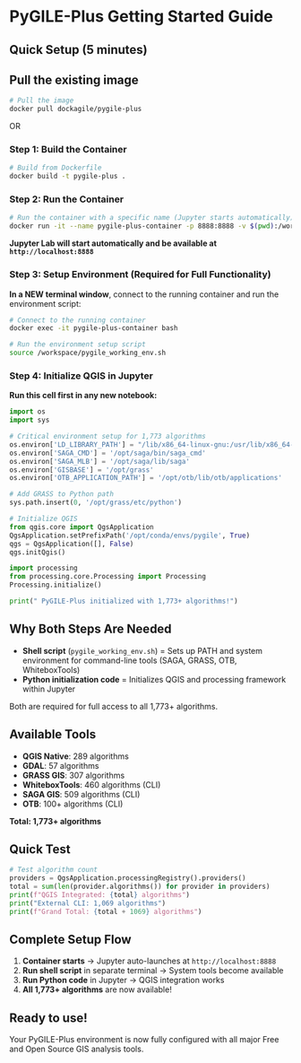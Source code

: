 # PyGILE-Plus Getting Started Guide

## Quick Setup (5 minutes)


## Pull the existing image
```bash
# Pull the image
docker pull dockagile/pygile-plus
```
OR

### Step 1: Build the Container
```bash
# Build from Dockerfile
docker build -t pygile-plus .
```

### Step 2: Run the Container
```bash
# Run the container with a specific name (Jupyter starts automatically)
docker run -it --name pygile-plus-container -p 8888:8888 -v $(pwd):/workspace pygile-plus
```

**Jupyter Lab will start automatically and be available at `http://localhost:8888`**

### Step 3: Setup Environment (Required for Full Functionality)
**In a NEW terminal window**, connect to the running container and run the environment script:

```bash
# Connect to the running container
docker exec -it pygile-plus-container bash

# Run the environment setup script
source /workspace/pygile_working_env.sh
```

### Step 4: Initialize QGIS in Jupyter
**Run this cell first in any new notebook:**
```python
import os
import sys

# Critical environment setup for 1,773 algorithms
os.environ['LD_LIBRARY_PATH'] = "/lib/x86_64-linux-gnu:/usr/lib/x86_64-linux-gnu:/opt/conda/envs/pygile/lib"
os.environ['SAGA_CMD'] = '/opt/saga/bin/saga_cmd'
os.environ['SAGA_MLB'] = '/opt/saga/lib/saga'
os.environ['GISBASE'] = '/opt/grass'
os.environ['OTB_APPLICATION_PATH'] = '/opt/otb/lib/otb/applications'

# Add GRASS to Python path
sys.path.insert(0, '/opt/grass/etc/python')

# Initialize QGIS
from qgis.core import QgsApplication
QgsApplication.setPrefixPath('/opt/conda/envs/pygile', True)
qgs = QgsApplication([], False)
qgs.initQgis()

import processing
from processing.core.Processing import Processing
Processing.initialize()

print(" PyGILE-Plus initialized with 1,773+ algorithms!")
```

## Why Both Steps Are Needed

- **Shell script** (`pygile_working_env.sh`) = Sets up PATH and system environment for command-line tools (SAGA, GRASS, OTB, WhiteboxTools)
- **Python initialization code** = Initializes QGIS and processing framework within Jupyter

Both are required for full access to all 1,773+ algorithms.

## Available Tools

- **QGIS Native**: 289 algorithms
- **GDAL**: 57 algorithms  
- **GRASS GIS**: 307 algorithms
- **WhiteboxTools**: 460 algorithms (CLI)
- **SAGA GIS**: 509 algorithms (CLI)
- **OTB**: 100+ algorithms (CLI)

**Total: 1,773+ algorithms**

## Quick Test
```python
# Test algorithm count
providers = QgsApplication.processingRegistry().providers()
total = sum(len(provider.algorithms()) for provider in providers)
print(f"QGIS Integrated: {total} algorithms")
print("External CLI: 1,069 algorithms")
print(f"Grand Total: {total + 1069} algorithms")
```

## Complete Setup Flow

1. **Container starts** → Jupyter auto-launches at `http://localhost:8888`
2. **Run shell script** in separate terminal → System tools become available  
3. **Run Python code** in Jupyter → QGIS integration works
4. **All 1,773+ algorithms** are now available!

## Ready to use!
Your PyGILE-Plus environment is now fully configured with all major Free and Open Source GIS analysis tools.

